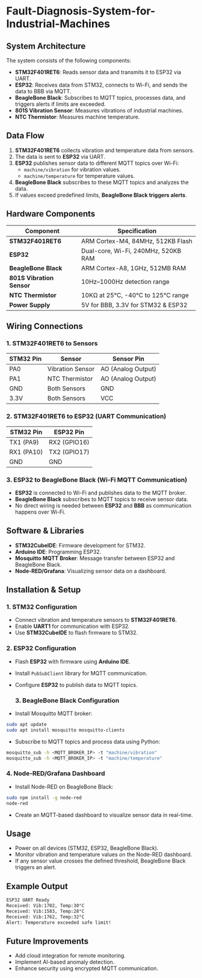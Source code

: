 # Fault-Diagnosis-System-for-Industrial-Machines
## System Architecture  

The system consists of the following components:  

- **STM32F401RET6**: Reads sensor data and transmits it to ESP32 via UART.  
- **ESP32**: Receives data from STM32, connects to Wi-Fi, and sends the data to BBB via MQTT.  
- **BeagleBone Black**: Subscribes to MQTT topics, processes data, and triggers alerts if limits are exceeded.  
- **801S Vibration Sensor**: Measures vibrations of industrial machines.  
- **NTC Thermistor**: Measures machine temperature.

## Data Flow  

1. **STM32F401RET6** collects vibration and temperature data from sensors.  
2. The data is sent to **ESP32** via UART.  
3. **ESP32** publishes sensor data to different MQTT topics over Wi-Fi:  
   - ``machine/vibration`` for vibration values.  
   - ``machine/temperature`` for temperature values.  
4. **BeagleBone Black** subscribes to these MQTT topics and analyzes the data.  
5. If values exceed predefined limits, **BeagleBone Black triggers alerts**.  

## Hardware Components  

| **Component**            | **Specification**                        |  
|--------------------------|------------------------------------------|  
| **STM32F401RET6**        | ARM Cortex-M4, 84MHz, 512KB Flash       |  
| **ESP32**                | Dual-core, Wi-Fi, 240MHz, 520KB RAM     |  
| **BeagleBone Black**     | ARM Cortex-A8, 1GHz, 512MB RAM         |  
| **801S Vibration Sensor**| 10Hz–1000Hz detection range             |  
| **NTC Thermistor**       | 10KΩ at 25℃, -40℃ to 125℃ range        |  
| **Power Supply**         | 5V for BBB, 3.3V for STM32 & ESP32      |  
  
## Wiring Connections

### 1. STM32F401RET6 to Sensors  

| STM32 Pin | Sensor            | Sensor Pin         |
|-----------|-------------------|--------------------|
| PA0       | Vibration Sensor  | AO (Analog Output) |
| PA1       | NTC Thermistor    | AO (Analog Output) |
| GND       | Both Sensors      | GND                |
| 3.3V      | Both Sensors      | VCC                |

### 2. STM32F401RET6 to ESP32 (UART Communication)  

| STM32 Pin  | ESP32 Pin        |
|------------|-----------------|
| TX1 (PA9)  | RX2 (GPIO16)    |
| RX1 (PA10) | TX2 (GPIO17)    |
| GND        | GND             |

### 3. ESP32 to BeagleBone Black (Wi-Fi MQTT Communication)  

- **ESP32** is connected to Wi-Fi and publishes data to the MQTT broker.  
- **BeagleBone Black** subscribes to MQTT topics to receive sensor data.  
- No direct wiring is needed between **ESP32** and **BBB** as communication happens over Wi-Fi.

## Software & Libraries  

- **STM32CubeIDE**: Firmware development for STM32.  
- **Arduino IDE**: Programming ESP32.  
- **Mosquitto MQTT Broker**: Message transfer between ESP32 and BeagleBone Black.  
- **Node-RED/Grafana**: Visualizing sensor data on a dashboard.  

## Installation & Setup  

### 1. STM32 Configuration  
- Connect vibration and temperature sensors to **STM32F401RET6**.  
- Enable **UART1** for communication with ESP32.  
- Use **STM32CubeIDE** to flash firmware to STM32.  

### 2. ESP32 Configuration  
- Flash **ESP32** with firmware using **Arduino IDE**.  
- Install ``PubSubClient`` library for MQTT communication.  
- Configure **ESP32** to publish data to MQTT topics.

  ### 3. BeagleBone Black Configuration  
- Install Mosquitto MQTT broker:  
```bash
sudo apt update
sudo apt install mosquitto mosquitto-clients
```

- Subscribe to MQTT topics and process data using Python:

```bash
mosquitto_sub -h <MQTT_BROKER_IP> -t "machine/vibration"
mosquitto_sub -h <MQTT_BROKER_IP> -t "machine/temperature"
```

 ### 4. Node-RED/Grafana Dashboard
- Install Node-RED on BeagleBone Black:
 ```bash
sudo npm install -g node-red
node-red
```
- Create an MQTT-based dashboard to visualize sensor data in real-time.

## Usage
- Power on all devices (STM32, ESP32, BeagleBone Black).
- Monitor vibration and temperature values on the Node-RED dashboard.
- If any sensor value crosses the defined threshold, BeagleBone Black triggers an alert.

## Example Output
 ```bash
ESP32 UART Ready
Received: Vib:1702, Temp:30°C
Received: Vib:1583, Temp:28°C
Received: Vib:1762, Temp:32°C
Alert: Temperature exceeded safe limit!
```


## Future Improvements
- Add cloud integration for remote monitoring.
- Implement AI-based anomaly detection.
- Enhance security using encrypted MQTT communication.







